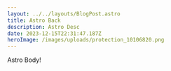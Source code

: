 ```yaml
---
layout: ../../layouts/BlogPost.astro
title: Astro Back
description: Astro Desc
date: 2023-12-15T22:31:47.187Z
heroImage: /images/uploads/protection_10106820.png
---
```

Astro Body!
